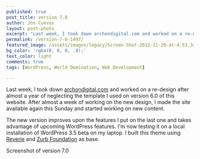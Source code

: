 ```yaml
---
published: true
post_title: version 7.0
author: Jon Cuevas
layout: post-photo
excerpt: "Last week, I took down archondigital.com and worked on a re-design after almost a year of neglecting the template I used on version 6.0 of this website. After almost a week of working on the new design, I made the site available again this Sunday and started working on new content."
permalink: /version-7-0-1497/
featured_image: /assets/images/legacy/Screen-Shot-2012-11-20-at-4.53.34-AM-1024x578.png
bg_color: 'rgba(0, 0, 0, .8);'
text_color: light
comments: true
tags: [WordPress, World Domination, Web Development]

---
```


<p class="lead">Last week, I took down <a href="http://archondigital.com">archondigital.com</a> and worked on a re-design after almost a year of neglecting the template I used on version 6.0 of this website. After almost a week of working on the new design, I made the site available again this Sunday and started working on new content.</p>

The new version improves upon the features I put on the last one and takes advantage of upcoming WordPress features. I'm now testing it on a local installation of WordPress 3.5 beta on my laptop. I built this theme using [Reverie][2] and [Zurb Foundation][3] as base.

<p class="caption">Screenshot of version 7.0</p>

[1]: http://archondigital.com
[2]: http://themefortress.com/reverie/
[3]: http://foundation.zurb.com